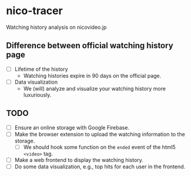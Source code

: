 # nico-tracer
Watching history analysis on nicovideo.jp

## Difference between official watching history page
* [ ] Lifetime of the history
  * Watching histories expire in 90 days on the official page.
* [ ] Data visualization
  * We (will) analyze and visualize your watching history more luxuriously.


## TODO
* [ ] Ensure an online storage with Google Firebase.
* [ ] Make the browser extension to upload the watching information to the storage.
  * [ ] We should hook some function on the `ended` event of the html5 `<video>` tag.
* [ ] Make a web frontend to display the watching history.
* [ ] Do some data visualization, e.g., top hits for each user in the frontend.
